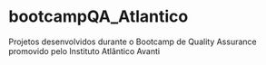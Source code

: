 # bootcampQA_Atlantico
Projetos desenvolvidos durante o Bootcamp de Quality Assurance promovido pelo Instituto Atlântico Avanti
